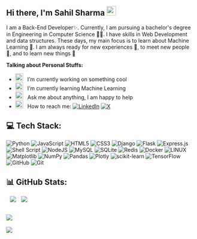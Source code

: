 ## Hi there, I'm Sahil Sharma <img src="https://media.giphy.com/media/hvRJCLFzcasrR4ia7z/giphy.gif" width="25"> </samp>    

I am a Back-End Developer✨. Currently, I am pursuing a bachelor's degree in Engineering in Computer Science 🧑‍💻. I have skills in Web Development and data structures. These days, my main focus is to learn about Machine Learning 🐷. I am always ready for new experiences 🐥, to meet new people 🐸, and to learn new things 🤩


**Talking about Personal Stuffs:**

- <img src="https://github.com/Gapur/Gapur/blob/main/assets/developer.gif?raw=true" width="21" />&nbsp;&nbsp; I’m currently working on something cool
- <img src="https://github.com/Gapur/Gapur/blob/main/assets/lightning.gif?raw=true" width="21" />&nbsp;&nbsp; I’m currently learning Machine Learning
- <img src="https://github.com/Gapur/Gapur/blob/main/assets/message.gif?raw=true" width="21" />&nbsp;&nbsp; Ask me about anything, I am happy to help
- <img src="https://github.com/Gapur/Gapur/blob/main/assets/letterbox.gif?raw=true" width="21" />&nbsp;&nbsp; How to reach me: 
  [![LinkedIn](https://img.shields.io/badge/LinkedIn-%230077B5.svg?logo=linkedin&logoColor=white)](https://linkedin.com/in/sahilsharmaconnect) [![X](https://img.shields.io/badge/X-black.svg?logo=X&logoColor=white)](https://x.com/Sahil_Sh77)

## 💻 Tech Stack:
![Python](https://img.shields.io/badge/python-3670A0?style=for-the-badge&logo=python&logoColor=ffdd54)
![JavaScript](https://img.shields.io/badge/javascript-%23323330.svg?style=for-the-badge&logo=javascript&logoColor=%23F7DF1E) 
![HTML5](https://img.shields.io/badge/html5-%23E34F26.svg?style=for-the-badge&logo=html5&logoColor=white) 
![CSS3](https://img.shields.io/badge/css3-%231572B6.svg?style=for-the-badge&logo=css3&logoColor=white) 
![Django](https://img.shields.io/badge/django-%23092E20.svg?style=for-the-badge&logo=django&logoColor=white)
![Flask](https://img.shields.io/badge/flask-%23000.svg?style=for-the-badge&logo=flask&logoColor=white) 
![Express.js](https://img.shields.io/badge/express.js-%23404d59.svg?style=for-the-badge&logo=express&logoColor=%2361DAFB) 
![Shell Script](https://img.shields.io/badge/shell_script-%23121011.svg?style=for-the-badge&logo=gnu-bash&logoColor=white) 
![NodeJS](https://img.shields.io/badge/node.js-6DA55F?style=for-the-badge&logo=node.js&logoColor=white) 
![MySQL](https://img.shields.io/badge/mysql-4479A1.svg?style=for-the-badge&logo=mysql&logoColor=white) 
![SQLite](https://img.shields.io/badge/sqlite-%2307405e.svg?style=for-the-badge&logo=sqlite&logoColor=white)
![Redis](https://img.shields.io/badge/redis-%23DD0031.svg?style=for-the-badge&logo=redis&logoColor=white) 
![Docker](https://img.shields.io/badge/docker-%230db7ed.svg?style=for-the-badge&logo=docker&logoColor=white)
![LINUX](https://img.shields.io/badge/Linux-FCC624?style=for-the-badge&logo=linux&logoColor=black)
![Matplotlib](https://img.shields.io/badge/Matplotlib-%23ffffff.svg?style=for-the-badge&logo=Matplotlib&logoColor=black) 
![NumPy](https://img.shields.io/badge/numpy-%23013243.svg?style=for-the-badge&logo=numpy&logoColor=white) 
![Pandas](https://img.shields.io/badge/pandas-%23150458.svg?style=for-the-badge&logo=pandas&logoColor=white) 
![Plotly](https://img.shields.io/badge/Plotly-%233F4F75.svg?style=for-the-badge&logo=plotly&logoColor=white) 
![scikit-learn](https://img.shields.io/badge/scikit--learn-%23F7931E.svg?style=for-the-badge&logo=scikit-learn&logoColor=white) 
![TensorFlow](https://img.shields.io/badge/TensorFlow-%23FF6F00.svg?style=for-the-badge&logo=TensorFlow&logoColor=white) 
![GitHub](https://img.shields.io/badge/github-%23121011.svg?style=for-the-badge&logo=github&logoColor=white)
![Git](https://img.shields.io/badge/git-%23F05033.svg?style=for-the-badge&logo=git&logoColor=white) 

## 📊 GitHub Stats:
<p>
  <img src="https://github-readme-streak-stats.herokuapp.com/?user=sahilsh-dev&theme=dark&hide_border=false"  hspace="10">
  <img src="https://github-readme-stats.vercel.app/api/top-langs/?username=sahilsh-dev&theme=dark&hide_border=false&include_all_commits=false&count_private=false&layout=compact&exclude_repo=JrProgrammer-Project2-JOPK&hide=html,css,scss">
</p>
<!-- ![](https://github-readme-stats.vercel.app/api?username=sahilsh-dev&theme=dark&hide_border=false&include_all_commits=false&count_private=false)<br/> -->

![](https://quotes-github-readme.vercel.app/api?type=horizontal&theme=radical)
--

[![](https://visitcount.itsvg.in/api?id=sahilsh-dev&icon=0&color=0)](https://visitcount.itsvg.in)
